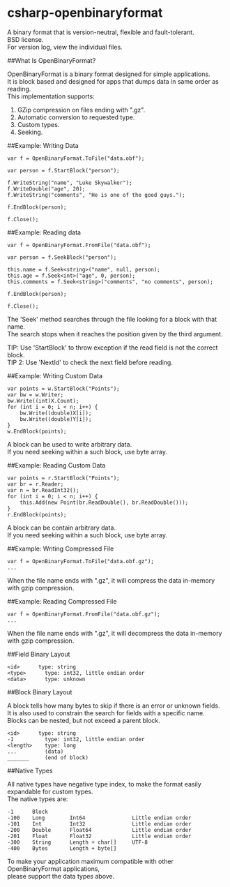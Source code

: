 csharp-openbinaryformat
=======================

A binary format that is version-neutral, flexible and fault-tolerant.  
BSD license.  
For version log, view the individual files.  

##What Is OpenBinaryFormat?

OpenBinaryFormat is a binary format designed for simple applications.  
It is block based and designed for apps that dumps data in same order as reading.  
This implementation supports:  

1. GZip compression on files ending with ".gz".
2. Automatic conversion to requested type.
3. Custom types.
4. Seeking.

##Example: Writing Data

    var f = OpenBinaryFormat.ToFile("data.obf");

    var person = f.StartBlock("person");
    
    f.WriteString("name", "Luke Skywalker");
    f.WriteDouble("age", 20);
    f.WriteString("comments", "He is one of the good guys.");
    
    f.EndBlock(person);
    
    f.Close();
    
##Example: Reading data

    var f = OpenBinaryFormat.FromFile("data.obf");

    var person = f.SeekBlock("person");
    
    this.name = f.Seek<string>("name", null, person);
    this.age = f.Seek<int>("age", 0, person);
    this.comments = f.Seek<string>("comments", "no comments", person);
    
    f.EndBlock(person);
    
    f.Close();

The 'Seek' method searches through the file looking for a block with that name.  
The search stops when it reaches the position given by the third argument.  

TIP: Use 'StartBlock' to throw exception if the read field is not the correct block.  
TIP 2: Use 'NextId' to check the next field before reading.  

##Example: Writing Custom Data

    var points = w.StartBlock("Points");
    var bw = w.Writer;
    bw.Write((int)X.Count);
    for (int i = 0; i < n; i++) {
    	bw.Write((double)X[i]);
    	bw.Write((double)Y[i]);
    }
    w.EndBlock(points);

A block can be used to write arbitrary data.  
If you need seeking within a such block, use byte array.  

##Example: Reading Custom Data

    var points = r.StartBlock("Points");
    var br = r.Reader;
    var n = br.ReadInt32();
    for (int i = 0; i < n; i++) {
    	this.Add(new Point(br.ReadDouble(), br.ReadDouble()));
    }
    r.EndBlock(points);

A block can be contain arbitrary data.  
If you need seeking within a such block, use byte array.  

##Example: Writing Compressed File

    var f = OpenBinaryFormat.ToFile("data.obf.gz");
    ...
    
When the file name ends with ".gz", it will compress the data in-memory with gzip compression.  

##Example: Reading Compressed File

    var f = OpenBinaryFormat.FromFile("data.obf.gz");
    ...

When the file name ends with ".gz", it will decompress the data in-memory with gzip compression.  

##Field Binary Layout

    <id>      type: string
    <type>      type: int32, little endian order
    <data>      type: unknown
    
##Block Binary Layout

A block tells how many bytes to skip if there is an error or unknown fields.  
It is also used to constrain the search for fields with a specific name.  
Blocks can be nested, but not exceed a parent block.  

    <id>      type: string
    -1          type: int32, little endian order
    <length>    type: long
    ...         (data)
    _______     (end of block)

##Native Types

All native types have negative type index, to make the format easily expandable for custom types.  
The native types are:  

    -1      Block
    -100    Long        Int64               Little endian order
    -101    Int         Int32               Little endian order
    -200    Double      Float64             Little endian order
    -201    Float       Float32             Little endian order
    -300    String      Length + char[]     UTF-8
    -400    Bytes       Length + byte[]

To make your application maximum compatible with other OpenBinaryFormat applications,  
please support the data types above.  

